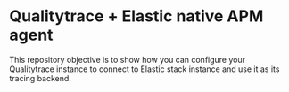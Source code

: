 # Qualitytrace + Elastic native APM agent

> <!--[Read the detailed recipe for setting up Elastic APM with Tractest in our documentation.](https://docs.tracetest.io/examples-tutorials/recipes/running-tracetest-with-elasticapm)-->

This repository objective is to show how you can configure your Qualitytrace instance to connect to Elastic stack instance and use it as its tracing backend.

<!--Feel free to check out the [docs](https://docs.tracetest.io/), and join our [Discord Community](https://discord.gg/8MtcMrQNbX) for more info!-->
